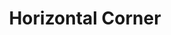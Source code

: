 ---
language: id
layout: product-item
title: Horizontal Corner
description: Description in &amp; Horizontal Corner
keyword: keyword in Horizontal Corner
image: /images/LEDGE-STONE-Horizontal-Corner.jpg
sub-title: Horizontal Corner
article-1: Horizontal Corner
title-right: Horizontal Corner
article-right: Horizontal Corner
title-2: Horizontal Corner
article-2: Horizontal Corner
article-3: Horizontal Corner
alt-slide1: Horizontal Corner
alt-slide2: Horizontal Corner
alt-slide3: Horizontal Corner
slide1: /images/LEDGE-STONE-Horizontal-Corner.jpg
slide2: /images/LEDGE-STONE-Horizontal-Corner.jpg
slide3: /images/LEDGE-STONE-Horizontal-Corner.jpg
---
